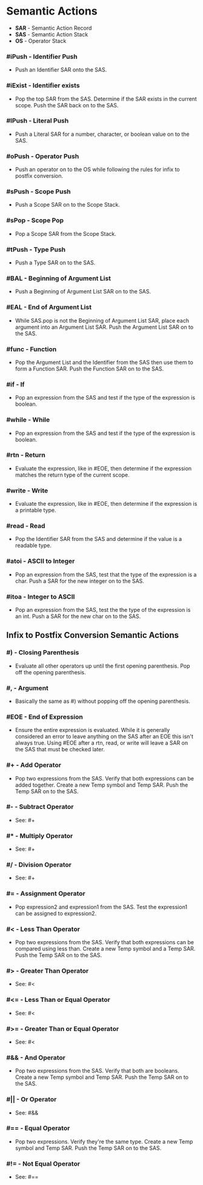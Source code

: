 # Semantic Actions

  * **SAR** - Semantic Action Record
  * **SAS** - Semantic Action Stack
  * **OS** - Operator Stack

### #iPush - Identifier Push

  * Push an Identifier SAR onto the SAS.

### #iExist - Identifier exists

  * Pop the top SAR from the SAS. Determine if the SAR exists in the current scope. Push the SAR back on to the SAS.

### #lPush - Literal Push

  * Push a Literal SAR for a number, character, or boolean value on to the SAS.

### #oPush - Operator Push

  * Push an operator on to the OS while following the rules for infix to postfix conversion.

### #sPush - Scope Push

  * Push a Scope SAR on to the Scope Stack.

### #sPop - Scope Pop

  * Pop a Scope SAR from the Scope Stack.

### #tPush - Type Push

  * Push a Type SAR on to the SAS.

### #BAL - Beginning of Argument List

  * Push a Beginning of Argument List SAR on to the SAS.

### #EAL - End of Argument List

  * While SAS.pop is not the Beginning of Argument List SAR, place each argument into an Argument List SAR. Push the Argument List SAR on to the SAS.

### #func - Function

  * Pop the Argument List and the Identifier from the SAS then use them to form a Function SAR. Push the Function SAR on to the SAS.

### #if - If

  * Pop an expression from the SAS and test if the type of the expression is boolean.

### #while - While

  * Pop an expression from the SAS and test if the type of the expression is boolean.

### #rtn - Return

  * Evaluate the expression, like in #EOE, then determine if the expression matches the return type of the current scope.

### #write - Write

  * Evaluate the expression, like in #EOE, then determine if the expression is a printable type.

### #read - Read

  * Pop the Identifier SAR from the SAS and determine if the value is a readable type.

### #atoi - ASCII to Integer

  * Pop an expression from the SAS, test that the type of the expression is a char. Push a SAR for the new integer on to the SAS.

### #itoa - Integer to ASCII

  * Pop an expression from the SAS, test the the type of the expression is an int. Push a SAR for the new char on to the SAS.

## Infix to Postfix Conversion Semantic Actions

### #) - Closing Parenthesis

  * Evaluate all other operators up until the first opening parenthesis. Pop off the opening parenthesis.

### #, - Argument

  * Basically the same as #) without popping off the opening parenthesis.

### #EOE - End of Expression

  * Ensure the entire expression is evaluated. While it is generally considered an error to leave anything on the SAS after an EOE this isn't always true. Using #EOE after a rtn, read, or write will leave a SAR on the SAS that must be checked later.

### #+ - Add Operator

  * Pop two expressions from the SAS. Verify that both expressions can be added together. Create a new Temp symbol and Temp SAR. Push the Temp SAR on to the SAS.

### #- - Subtract Operator

  * See: #+

### #* - Multiply Operator

  * See: #+

### #/ - Division Operator

  * See: #+

### #= - Assignment Operator

  * Pop expression2 and expression1 from the SAS. Test the expression1 can be assigned to expression2.

### #< - Less Than Operator

  * Pop two expressions from the SAS. Verify that both expressions can be compared using less than. Create a new Temp symbol and a Temp SAR. Push the Temp SAR on to the SAS.

### #> - Greater Than Operator

  * See: #<

### #<= - Less Than or Equal Operator

  * See: #<

### #>= - Greater Than or Equal Operator

  * See: #<

### #&& - And Operator

  * Pop two expressions from the SAS. Verify that both are booleans. Create a new Temp symbol and Temp SAR. Push the Temp SAR on to the SAS.

### #|| - Or Operator

  * See: #&&

### #== - Equal Operator

  * Pop two expressions. Verify they're the same type. Create a new Temp symbol and Temp SAR. Push the Temp SAR on to the SAS.

### #!= - Not Equal Operator

  * See: #==

